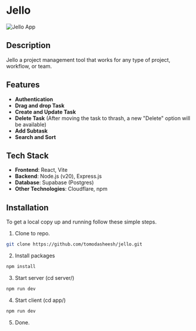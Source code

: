 # Jello

![Jello App]('/images/jello.png')

## Description

Jello a project management tool that works for any type of project, workflow, or team.

## Features

- **Authentication**
- **Drag and drop Task**
- **Create and Update Task**
- **Delete Task** (After moving the task to thrash, a new "Delete" option will be available)
- **Add Subtask**
- **Search and Sort**

## Tech Stack

- **Frontend**: React, Vite
- **Backend**: Node.js (v20), Express.js
- **Database**: Supabase (Postgres)
- **Other Technologies**: Cloudflare, npm

## Installation

To get a local copy up and running follow these simple steps.

1. Clone to repo.

```bash
git clone https://github.com/tomodasheesh/jello.git
```

2. Install packages

```bash
npm install
```

3. Start server (cd server/)

```bash
npm run dev
```

4. Start client (cd app/)

```bash
npm run dev
```

5. Done.
